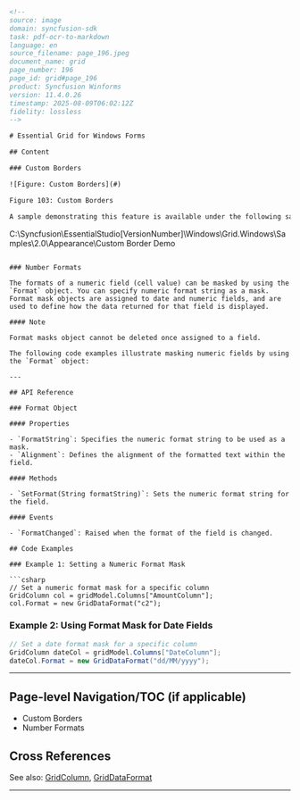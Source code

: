 ```html
<!-- 
source: image
domain: syncfusion-sdk
task: pdf-ocr-to-markdown
language: en
source_filename: page_196.jpeg
document_name: grid
page_number: 196
page_id: grid#page_196
product: Syncfusion Winforms
version: 11.4.0.26
timestamp: 2025-08-09T06:02:12Z
fidelity: lossless
-->

# Essential Grid for Windows Forms

## Content

### Custom Borders

![Figure: Custom Borders](#)

Figure 103: Custom Borders

A sample demonstrating this feature is available under the following sample installation path:

```
C:\Syncfusion\EssentialStudio\[VersionNumber]\Windows\Grid.Windows\Samples\2.0\Appearance\Custom Border Demo
```

### Number Formats

The formats of a numeric field (cell value) can be masked by using the `Format` object. You can specify numeric format string as a mask. Format mask objects are assigned to date and numeric fields, and are used to define how the data returned for that field is displayed.

#### Note

Format masks object cannot be deleted once assigned to a field.

The following code examples illustrate masking numeric fields by using the `Format` object:

---

## API Reference

### Format Object

#### Properties

- `FormatString`: Specifies the numeric format string to be used as a mask.
- `Alignment`: Defines the alignment of the formatted text within the field.

#### Methods

- `SetFormat(String formatString)`: Sets the numeric format string for the field.

#### Events

- `FormatChanged`: Raised when the format of the field is changed.

## Code Examples

### Example 1: Setting a Numeric Format Mask

```csharp
// Set a numeric format mask for a specific column
GridColumn col = gridModel.Columns["AmountColumn"];
col.Format = new GridDataFormat("c2");
```

### Example 2: Using Format Mask for Date Fields

```csharp
// Set a date format mask for a specific column
GridColumn dateCol = gridModel.Columns["DateColumn"];
dateCol.Format = new GridDataFormat("dd/MM/yyyy");
```

---

## Page-level Navigation/TOC (if applicable)

- Custom Borders
- Number Formats

## Cross References

See also: [GridColumn](#), [GridDataFormat](#)

---

<!-- tags: [syncfusion-grid, custom-borders, numeric-formats, format-object, gridcolumn, griddataformat] keywords: [custom borders, numeric formats, format object, date formats, alignment, masking, grid column, grid data format] -->
```